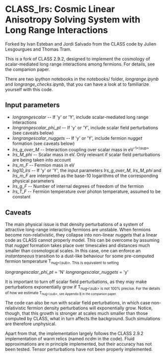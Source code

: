 CLASS_lrs: Cosmic Linear Anisotropy Solving System with Long Range Interactions
==============================================

Forked by Ivan Esteban and Jordi Salvado from the CLASS code by Julien
Lesgourgues and Thomas Tram.

This is a fork of CLASS 2.9.2, designed to implement the cosmology of
scalar-mediated long range interactions among fermions. For details,
see the companion paper.

There are two ipython notebooks in the notebooks/ folder, _longrange.ipynb_
and _longrange\_checks.ipynb_, that you can have a look at to familiarize
yourself with this code.

Input parameters
-----------------------------------
* _longrangescalar_ -- If 'y' or 'Y', include scalar-mediated long range
interactions
* _longrangescalar\_phi\_pt_ -- If 'y' or 'Y', include scalar field
perturbations (see caveats below)
* _longrangescalar\_nuggets_ -- If 'y' or 'Y', include fermion _nugget_
formation (see caveats below)
* _lrs\_g\_over\_M_ -- Interaction coupling over scalar mass in
eV<sup>-1<\sup>
* _lrs\_M\_phi_ -- Scalar mass in eV. Only relevant if scalar field
perturbations are being taken into account
* _lrs\_m\_F_ -- Fermion mass in eV
* _log10\_lrs_ -- If 'y' or 'Y', the input parameters _lrs\_g\_over\_M_,
_lrs\_M\_phi_ and _lrs\_m\_F_ are interpreted as the base-10 logarithms
of the corresponding physical parameters
* _lrs\_g\_F_ -- Number of internal degrees of freedom of the fermion
* _lrs\_T\_F_ -- Fermion temperature over photon temperature, assumed to
be constant

Caveats
-----------------------------------
The main physical issue is that density perturbations of a system of
attractive long-range interacting fermions are unstable. When fermions become
non-relativistic, they collapse into non-linear _nuggets_ that a linear
code as CLASS cannot properly model.
This can be overcome by assuming that _nugget_ formation takes place
over timescales and distances much smaller than cosmological scales. In
this case, one can enforce an _instantaneous_ transition to a dust-like
behaviour for some pre-computed fermion temperature T<sub>nug<\sub>. This is
equivalent to setting

_longrangescalar\_phi\_pt_ = 'N'
_longrangescalar\_nuggets_ = 'y'

It is important to turn off scalar field perturbations, as they may make
perturbations exponentially grow if T<sub>nug<\sub> is not 100% precise. For the
details of how we estimate T<sub>nug<\sub>, see Appendix B in the companion paper.

The code can also be run with scalar field perturbations, in which case
non-relativistic fermion density perturbations will exponentially grow.
Notice, though, that this growth is stronger at scales much smaller than
those computed by CLASS, what in turn affects the background. Such
simulations are therefore unphysical.

Apart from that, the implementation largely follows the CLASS 2.9.2
implementation of warm relics (named _ncdm_ in the code). Fluid
approximations are in principle implemented, but their accuracy has not
been tested. Tensor perturbations have not been properly implemented.